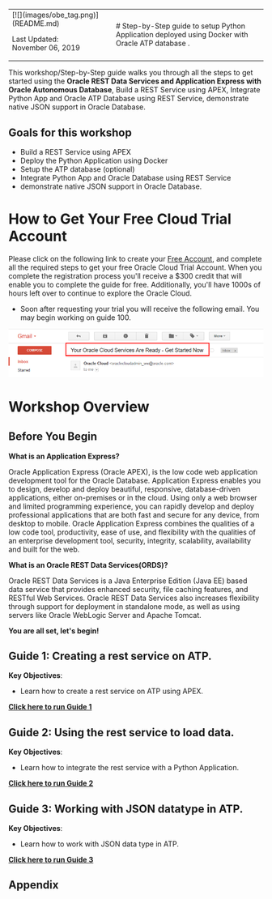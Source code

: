<table class="tbl-heading"><tr><td class="td-logo">[![](images/obe_tag.png)](README.md)

Last Updated:<br>November 06, 2019
</td>
<td class="td-banner">
# Step-by-Step guide to setup Python Application deployed using Docker with Oracle ATP database .
</td></tr><table>


This workshop/Step-by-Step guide walks you through all the steps to get started using the **Oracle REST Data Services and Application Express with Oracle Autonomous Database**, Build a REST Service using APEX, Integrate Python App and Oracle ATP Database using REST Service, demonstrate native JSON support in Oracle Database.

## Goals for this workshop

- Build a REST Service using APEX
- Deploy the Python Application using Docker
- Setup the ATP database (optional)
- Integrate Python App and Oracle Database using REST Service
- demonstrate native JSON support in Oracle Database.

# How to Get Your Free Cloud Trial Account
Please click on the following link to create your <a class=“trial-link” href="https://myservices.us.oraclecloud.com/mycloud/signup?language=en&sourceType=:ex:tb:::RC_NAMK181011P00041:ATPHOL&SC=:ex:tb:::RC_NAMK181011P00041:ATPHOL&pcode=NAMK181011P00041" target="_trial">Free Account</a>, and complete all the required steps to get your free Oracle Cloud Trial Account. When you complete the registration process you'll receive a $300 credit that will enable you to complete the guide  for free.  Additionally, you'll have 1000s of hours left over to continue to explore the Oracle Cloud.

  - Soon after requesting your trial you will receive the following email. You may begin working on guide  100.

  ![](images/readme/code_9.png)



# Workshop Overview

## Before You Begin
**What is an Application Express?**

Oracle Application Express (Oracle APEX), is the low code web application development tool for the Oracle Database. Application Express enables you to design, develop and deploy beautiful, responsive, database-driven applications, either on-premises or in the cloud. Using only a web browser and limited programming experience, you can rapidly develop and deploy professional applications that are both fast and secure for any device, from desktop to mobile. Oracle Application Express combines the qualities of a low code tool, productivity, ease of use, and flexibility with the qualities of an enterprise development tool, security, integrity, scalability, availability and built for the web.

**What is an Oracle REST Data Services(ORDS)?**

Oracle REST Data Services is a Java Enterprise Edition (Java EE) based data service that provides enhanced security, file caching features, and RESTful Web Services. Oracle REST Data Services also increases flexibility through support for deployment in standalone mode, as well as using servers like Oracle WebLogic Server and Apache Tomcat.

**You are all set, let's begin!**


## Guide 1: Creating a rest service on ATP.

**Key Objectives**:

- Learn how to create a rest service on ATP using APEX.

**[Click here to run Guide 1](Guide100Create_a_RestService_on_ATP.md)**


## Guide 2: Using the rest service to load data.

**Key Objectives**:

- Learn how to integrate the rest service with a Python Application.

**[Click here to run Guide 2](Guide200Using_the_RestService_to_LoadData.md)**


## Guide 3: Working with JSON datatype in ATP.

**Key Objectives**:

- Learn how to work with JSON data type in ATP.

**[Click here to run Guide  3](Guide300WorkingwithJSONDataTypeinATP.md)**


## Appendix
